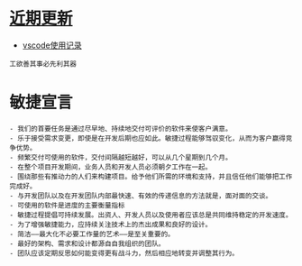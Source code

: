 # [近期更新](.)

- [vscode使用记录](docs/vscode/vscode.md)  
```
工欲善其事必先利其器
```

# 敏捷宣言  
```
- 我们的首要任务是通过尽早地、持续地交付可评价的软件来使客户满意。
- 乐于接受需求变更，即使是在开发后期也应如此。敏捷过程能够驾驭变化，从而为客户赢得竞争优势。
- 频繁交付可使用的软件，交付间隔越短越好，可以从几个星期到几个月。
- 在整个项目开发期间，业务人员和开发人员必须朝夕工作在一起。
- 围绕那些有推动力的人们来构建项目。给予他们所需的环境和支持，并且信任他们能够把工作完成好。
- 与开发团队以及在开发团队内部最快速、有效的传递信息的方法就是，面对面的交谈。
- 可使用的软件是进度的主要衡量指标
- 敏捷过程提倡可持续发展。出资人、开发人员以及使用者应该总是共同维持稳定的开发速度。
- 为了增强敏捷能力，应持续关注技术上的杰出成果和良好的设计。
- 简洁——最大化不必要工作量的艺术——是至关重要的。
- 最好的架构、需求和设计都源自自我组织的团队。
- 团队应该定期反思如何能变得更有战斗力，然后相应地转变并调整其行为。
```